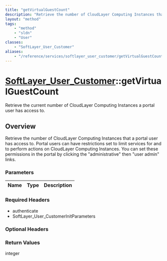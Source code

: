 ```yaml
---
title: "getVirtualGuestCount"
description: "Retrieve the number of CloudLayer Computing Instances that a portal user has access to. Portal users can have restrictio... "
layout: "method"
tags:
    - "method"
    - "sldn"
    - "User"
classes:
    - "SoftLayer_User_Customer"
aliases:
    - "/reference/services/softlayer_user_customer/getVirtualGuestCount"
---
```

# [SoftLayer_User_Customer](/reference/services/SoftLayer_User_Customer)::getVirtualGuestCount

Retrieve the current number of CloudLayer Computing Instances a portal user has access to.


## Overview 
Retrieve the number of CloudLayer Computing Instances that a portal user has access to. Portal users can have restrictions set to limit services for and to perform actions on CloudLayer Computing Instances. You can set these permissions in the portal by clicking the "administrative" then "user admin" links. 

### Parameters 
|Name | Type | Description |
| --- | --- | --- |


### Required Headers
* authenticate
* SoftLayer_User_CustomerInitParameters

### Optional Headers

### Return Values
integer


